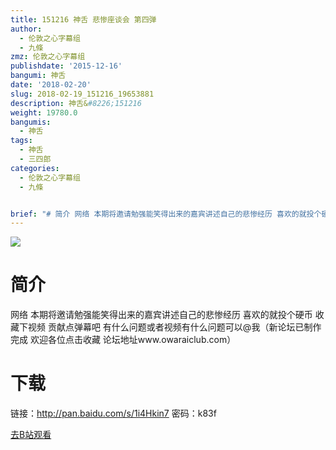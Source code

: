 ```yaml
---
title: 151216 神舌 悲惨座谈会 第四弹
author:
  - 伦敦之心字幕组
  - 九條
zmz: 伦敦之心字幕组
publishdate: '2015-12-16'
bangumi: 神舌
date: '2018-02-20'
slug: 2018-02-19_151216_19653881
description: 神舌&#8226;151216
weight: 19780.0
bangumis:
  - 神舌
tags:
  - 神舌
  - 三四郎
categories:
  - 伦敦之心字幕组
  - 九條


brief: "# 简介 网络 本期将邀请勉强能笑得出来的嘉宾讲述自己的悲惨经历 喜欢的就投个硬币 收藏下视频 贡献点弹幕吧 有什么问题或者视频有什么问题可以@我（新论坛已制作完成 欢迎各位点击收藏 论坛地址www.owaraiclub.com） # 下载 链接：http://pan.baidu.com/s/1i4Hkin7 密码：k83f"
---
```

![](https://i.imgur.com/bXtTKzm.png)
# 简介  
网络
本期将邀请勉强能笑得出来的嘉宾讲述自己的悲惨经历 喜欢的就投个硬币 收藏下视频 贡献点弹幕吧 有什么问题或者视频有什么问题可以@我（新论坛已制作完成 欢迎各位点击收藏 论坛地址www.owaraiclub.com）  

# 下载
链接：http://pan.baidu.com/s/1i4Hkin7 
密码：k83f

[去B站观看](https://www.bilibili.com/video/av19653881/)
 

